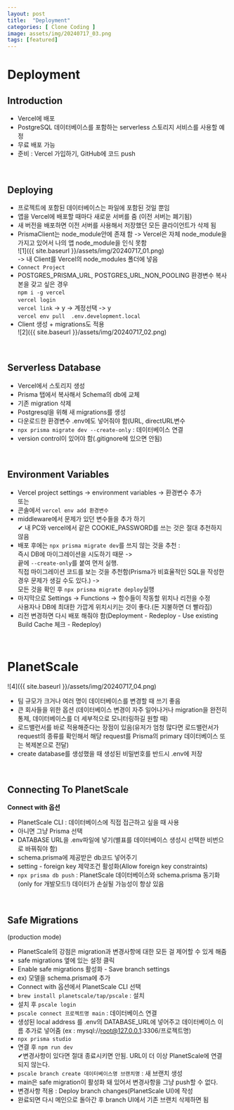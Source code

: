 ```yaml
---  
layout: post  
title:  "Deployment"  
categories: [ Clone Coding ]  
image: assets/img/20240717_03.png  
tags: [featured]  
---  
```

  
# Deployment  
  
## Introduction  
- Vercel에 배포  
- PostgreSQL 데이터베이스를 포함하는 serverless 스토리지 서비스를 사용할 예정  
- 무료 배포 가능  
- 준비 : Vercel 가입하기, GitHub에 코드 push  
  
<br>

## Deploying  
- 프로젝트에 포함된 데이터베이스는 파일에 포함된 것일 뿐임  
- 앱을 Vercel에 배포할 때마다 새로운 서버를 줌 (이전 서버는 폐기됨)  
- 새 버전을 배포하면 이전 서버를 사용해서 저장했던 모든 클라이언트가 삭제 됨  
- PrismaClient는 node_module안에 존재 함 -> Vercel은 자체 node_module을 가지고 있어서 나의 앱 node_module을 인식 못함  
![1]({{ site.baseurl }}/assets/img/20240717_01.png)  
-> 내 Client를 Vercel의 node_modules 폴더에 넣음  
- `Connect Project`  
- POSTGRES_PRISMA_URL, POSTGRES_URL_NON_POOLING 환경변수 복사본을 갖고 싶은 경우  
`npm i -g vercel`   
`vercel login`  
`vercel link` -> y -> 계정선택 -> y  
`vercel env pull  .env.development.local`   
- Client 생성 + migrations도 적용  
![2]({{ site.baseurl }}/assets/img/20240717_02.png)  

<br>
  
## Serverless Database  
- Vercel에서 스토리지 생성  
- Prisma 탭에서 복사해서 Schema의 db에 교체  
- 기존 migration 삭제  
- Postgresql을 위해 새 migrations를 생성  
- 다운로드한 환경변수 .env에도 넣어줘야 함(URL, directURL변수  
- `npx prisma migrate dev --create-only` : 데이터베이스 연결  
- version control이 있어야 함(.gitignore에 있으면 안됨)  

<br>
  
## Environment Variables  
- Vercel project settings -> environment variables -> 환경변수 추가  
또는  
- 콘솔에서 `vercel env add 환경변수`  
- middleware에서 문제가 있던 변수들을 추가 하기  
✔︎ 내 PC와 vercel에서 같은 COOKIE_PASSWORD를 쓰는 것은 절대 추천하지 않음  
- 배포 후에는 `npx prisma migrate dev`를 쓰지 않는 것을 추천 :   
즉시 DB에 마이그레이션을 시도하기 때문 ->   
끝에 `--create-only`를 붙여 먼저 실행.   
직접 마이그레이션 코드를 보는 것을 추천함(Prisma가 비효율적인 SQL을 작성한 경우 문제가 생길 수도 있다.) ->   
모든 것을 확인 후 `npx prisma migrate deploy`실행  
- 마지막으로 Settings -> Functions -> 함수들이 작동할 위치나 리전을 수정  
사용자나 DB에 최대한 가깝게 위치시키는 것이 좋다.(돈 지불하면 더 빨라짐)  
- 리전 변경하면 다시 배포 해줘야 함(Deployment - Redeploy - Use existing Build Cache 체크 - Redeploy)  

<br>
  
# PlanetScale  
![4]({{ site.baseurl }}/assets/img/20240717_04.png)  
- 팀 규모가 크거나 여러 명이 데이터베이스를 변경할 때 쓰기 좋음  
- 큰 회사들을 위한 옵션 (데이터베이스 변경이 자주 일어나거나 migration을 완전히 통제, 데이터베이스를 더 세부적으로 모니터링하길 원할 때)  
- 로드밸런서를 바로 적용해준다는 장점이 있음(유저가 엄청 많다면 로드밸런서가 request의 종류를 확인해서 해당 request를 Prisma의 primary 데이터베이스 또는 복제본으로 전달)  
- create database를 생성했을 때 생성된 비밀번호를 반드시 .env에 저장  

<br>
  
## Connecting To PlanetScale  
**Connect with 옵션**  
- PlanetScale CLI : 데이터베이스에 직접 접근하고 싶을 때 사용  
- 아니면 그냥 Prisma 선택  
- DATABASE URL을 .env파일에 넣기(별표를 데이터베이스 생성시 선택한 비번으로 바꿔줘야 함)  
- schema.prisma에 제공받은 db코드 넣어주기  
- setting - foreign key 제약조건 활성화(Allow foreign key constraints)  
- `npx prisma db push` : PlanetScale 데이터베이스와 schema.prisma 동기화(only for 개발모드!) 데이터가 손실될 가능성이 항상 있음  

<br>
  
## Safe Migrations  
(production mode)  
- PlanetScale의 강점은 migration과 변경사항에 대한 모든 걸 제어할 수 있게 해줌  
- safe migrations 옆에 있는 설정 클릭  
- Enable safe migrations 활성화 - Save branch settings  
- ex) 모델을 schema.prisma에 추가   
-  Connect with 옵션에서 PlanetScale CLI 선택  
- `brew install planetscale/tap/pscale` : 설치  
- 설치 후 `pscale login`  
- `pscale connect 프로젝트명 main` : 데이터베이스 연결  
- 생성된 local address 를 .env의 DATABASE_URL에 넣어주고 데이터베이스 이름 추가로 넣어줌 (ex : mysql://root@127.0.0.1:3306/프로젝트명)  
- `npx prisma studio`  
- 연결 후 `npm run dev`   
✔︎변경사항이 있다면 절대 종료시키면 안됨. URL이 더 이상 PlanetScale에 연결 되지 않는다.  
-  `pscale branch create 데이터베이스명 브랜치명` : 새 브랜치 생성  
- main은 safe migration이 활성화 돼 있어서 변경사항을 그냥 push할 수 없다.  
- 변경사항 적용 : Deploy branch changes(PlanetScale UI)에 작성  
- 완료되면 다시 메인으로 돌아간 후 branch UI에서 기존 브랜치 삭제하면 됨  